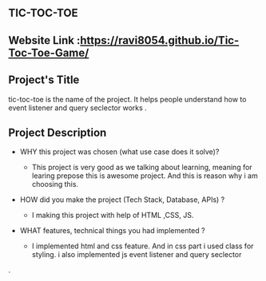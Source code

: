 ## TIC-TOC-TOE
## Website Link :https://ravi8054.github.io/Tic-Toc-Toe-Game/

## Project's Title

tic-toc-toe  is the name of the project. It  helps people understand how to  event listener and  query seclector works .

## Project Description

- WHY this project was chosen (what use case does it solve)?
  - This project is very good as we talking about learning, meaning for learing prepose this is awesome project. And this is reason why i am choosing this.
- HOW did you make the project (Tech Stack, Database, APIs) ?
  - I making this project with help of HTML ,CSS, JS.

- WHAT features, technical things you had implemented ?
  - I implemented html and css feature. And in css part i used class for styling.
  i also implemented  js event listener and  query seclector

.
